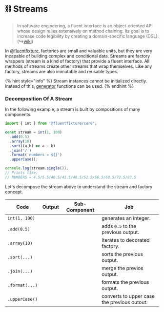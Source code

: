 # ⛓ Streams

> In software engineering, a fluent interface is an object-oriented API whose design relies extensively on method chaining. Its goal is to increase code legibility by creating a domain-specific language (DSL). (↪[wiki](https://en.wikipedia.org/wiki/Fluent\_interface))

In [@fluentfixture](../../), factories are small and valuable units, but they are very incapable of building complex and conditional data. Streams are factory wrappers (stream is a kind of factory) that provide a fluent interface. All methods of streams create other streams that wrap themselves. Like any factory, streams are also immutable and reusable types.

{% hint style="info" %}
Stream instances cannot be initialized directly. Instead of this, [generator](generators.md) functions can be used.
{% endhint %}

### Decomposition Of A Stream

In the following example, a stream is built by compositions of many components.&#x20;

```typescript
import { int } from '@fluentfixture/core';

const stream = int(1, 100)
  .add(0.5)
  .array(10)
  .sort((a,b) => a - b)
  .join('/')
  .format('numbers = ${}')
  .upperCase();

console.log(stream.single());
// Prints like;
// NUMBERS = 4.5/5.5/40.5/41.5/48.5/52.5/56.5/68.5/72.5/83.5
```

Let's decompose the stream above to understand the stream and factory concept.

<table><thead><tr><th>Code</th><th data-type="select">Output</th><th data-type="select">Sub-Component</th><th>Job</th></tr></thead><tbody><tr><td><code>int(1, 100)</code></td><td></td><td></td><td>generates an integer.</td></tr><tr><td><code>.add(0.5)</code></td><td></td><td></td><td>adds <code>0.5</code> to the previous output.</td></tr><tr><td><code>.array(10)</code></td><td></td><td></td><td>Iterates to decorated factory.</td></tr><tr><td><code>.sort(...)</code></td><td></td><td></td><td>sorts the previous output.</td></tr><tr><td><code>.join(...)</code></td><td></td><td></td><td>merge the previos output.</td></tr><tr><td><code>.format(...)</code></td><td></td><td></td><td>formats the previous output.</td></tr><tr><td><code>.upperCase()</code></td><td></td><td></td><td>converts to upper case the previous outout.</td></tr></tbody></table>
